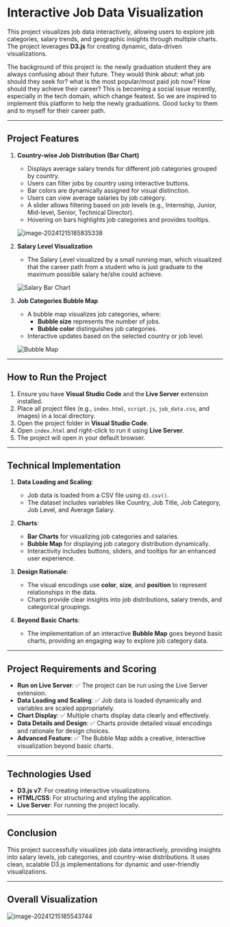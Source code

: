 # Interactive Job Data Visualization

This project visualizes job data interactively, allowing users to explore job categories, salary trends, and geographic insights through multiple charts. The project leverages **D3.js** for creating dynamic, data-driven visualizations.

The background of this project is: the newly graduation student they are always confusing about their future. They would think about: what job should they seek for? what is the most popular/most paid job now? How should they achieve their career? This is becoming a social issue recently, especially in the tech domain, which change featest. So we are inspired to implement this platform to help the newly graduations. Good lucky to them and to myself for their career path. 

---

## **Project Features**

1. **Country-wise Job Distribution (Bar Chart)**
   - Displays average salary trends for different job categories grouped by country.
   - Users can filter jobs by country using interactive buttons.
   - Bar colors are dynamically assigned for visual distinction.
   - Users can view average salaries by job category.
   - A slider allows filtering based on job levels (e.g., Internship, Junior, Mid-level, Senior, Technical Director).
   - Hovering on bars highlights job categories and provides tooltips.

   ![image-20241215185835338](Screenshot/Country_Bar.png)

2. **Salary Level Visualization**

   - The Salary Level visualized by a small running man, which visualized that the career path from a student who is just graduate to the maximum possible salary he/she could achieve.  

   ![Salary Bar Chart](Screenshot/Salary_Bar.png)

3. **Job Categories Bubble Map**

   - A bubble map visualizes job categories, where:
     - **Bubble size** represents the number of jobs.
     - **Bubble color** distinguishes job categories.
   - Interactive updates based on the selected country or job level.

   ![Bubble Map](Screenshot/Bubble_Map.png)

---

## **How to Run the Project**

1. Ensure you have **Visual Studio Code** and the **Live Server** extension installed.
2. Place all project files (e.g., `index.html`, `script.js`, `job_data.csv`, and images) in a local directory.
3. Open the project folder in **Visual Studio Code**.
4. Open `index.html` and right-click to run it using **Live Server**.
5. The project will open in your default browser.

---

## **Technical Implementation**

1. **Data Loading and Scaling**:
   - Job data is loaded from a CSV file using `d3.csv()`.
   - The dataset includes variables like Country, Job Title, Job Category, Job Level, and Average Salary.

2. **Charts**:
   - **Bar Charts** for visualizing job categories and salaries.
   - **Bubble Map** for displaying job category distribution dynamically.
   - Interactivity includes buttons, sliders, and tooltips for an enhanced user experience.

3. **Design Rationale**:
   - The visual encodings use **color**, **size**, and **position** to represent relationships in the data.
   - Charts provide clear insights into job distributions, salary trends, and categorical groupings.

4. **Beyond Basic Charts**:
   - The implementation of an interactive **Bubble Map** goes beyond basic charts, providing an engaging way to explore job category data.

---

## **Project Requirements and Scoring**

- **Run on Live Server**: ✅ The project can be run using the Live Server extension.
- **Data Loading and Scaling**: ✅ Job data is loaded dynamically and variables are scaled appropriately.
- **Chart Display**: ✅ Multiple charts display data clearly and effectively.
- **Data Details and Design**: ✅ Charts provide detailed visual encodings and rationale for design choices.
- **Advanced Feature**: ✅ The Bubble Map adds a creative, interactive visualization beyond basic charts.

---

## **Technologies Used**

- **D3.js v7**: For creating interactive visualizations.
- **HTML/CSS**: For structuring and styling the application.
- **Live Server**: For running the project locally.

---

## **Conclusion**

This project successfully visualizes job data interactively, providing insights into salary levels, job categories, and country-wise distributions. It uses clean, scalable D3.js implementations for dynamic and user-friendly visualizations.

---

## Overall Visualization

![image-20241215185543744](Screenshot/Overall_Visualization.png)

